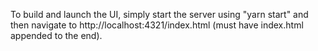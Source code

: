 To build and launch the UI, simply start the server using "yarn start" and then navigate to http://localhost:4321/index.html (must have index.html appended to the end).
